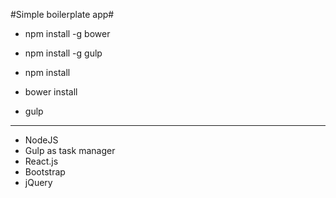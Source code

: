 #Simple boilerplate app#

- npm install -g bower
- npm install -g gulp

- npm install
- bower install
- gulp

---

- NodeJS
- Gulp as task manager
- React.js
- Bootstrap
- jQuery
